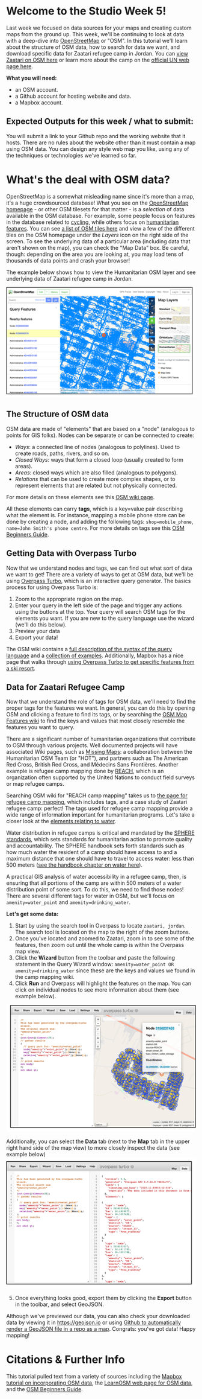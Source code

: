 # Welcome to the Studio Week 5!

Last week we focused on data sources for your maps and creating custom maps from the ground up. This week, we'll be continuing to look at data with a deep-dive into [OpenStreetMap](https://www.openstreetmap.org/) or "OSM". In this tutorial we'll learn about the structure of OSM data, how to search for data we want, and download specific data for Zaatari refugee camp in Jordan. You can [view Zaatari on OSM here](https://www.openstreetmap.org/#map=15/32.2931/36.3227&layers=H) or learn more about the camp on the [official UN web page here](https://data2.unhcr.org/en/situations/syria/location/53).

**What you will need:**
- an OSM account.
- a Github account for hosting website and data.
- a Mapbox account.

## Expected Outputs for this week / what to submit:

You will submit a link to your Github repo and the working website that it hosts. There are no rules about the website other than it must contain a map using OSM data. You can design any style web map you like, using any of the techniques or technologies we've learned so far.

# What's the deal with OSM data?
OpenStreetMap is a somewhat misleading name since it's more than a map, it's a huge crowdsourced database! What you see on the [OpenStreetMap homepage](https://www.openstreetmap.org/) - or other OSM tilesets for that matter - is a _selection_ of data available in the OSM database. For example, some people focus on features in the database related to [cycling](https://www.thunderforest.com/maps/opencyclemap/), while others focus on [humanitarian features](http://map.hotosm.org/#15/32.2916/36.3341). You can see [a list of OSM tiles here](https://wiki.openstreetmap.org/wiki/Tiles) and view a few of the different tiles on the OSM homepage under the *Layers* icon on the right side of the screen. To see the underlying data of a particular area (including data that aren't shown on the map), you can check the "Map Data" box. Be careful, though: depending on the area you are looking at, you may load tens of thousands of data points and crash your browser!

The example below shows how to view the Humanitarian OSM layer and see underlying data of Zaatari refugee camp in Jordan.

![Data view in OSM](images/OSM_data.png)

## The Structure of OSM data
OSM data are made of "elements" that are based on a "node" (analogous to points for GIS folks). Nodes can be separate or can be connected to create:
- _Ways_: a connected line of nodes (analogous to polylines). Used to create roads, paths, rivers, and so on.
- _Closed Ways_: ways that form a closed loop (usually created to form areas).
- _Areas_: closed ways which are also filled (analogous to polygons).
- _Relations_ that can be used to create more complex shapes, or to represent elements that are related but not physically connected.

For more details on these elements see this [OSM wiki page](https://wiki.openstreetmap.org/wiki/Elements).

All these elements can carry **tags**, which is a key=value pair describing what the element is. For instance, mapping a mobile phone store can be done by creating a node, and adding the following tags: `shop=mobile_phone`, `name=John Smith's phone centre`. For more details on tags see this [OSM Beginners Guide](https://wiki.openstreetmap.org/wiki/Beginners_Guide_1.3).

## Getting Data with Overpass Turbo
Now that we understand nodes and tags, we can find out what sort of data we want to get! There are a variety of ways to get at OSM data, but we'll be using [Overpass Turbo](http://overpass-turbo.eu/), which is an interactive query generator. The basics process for using Overpass Turbo is:

1. Zoom to the appropriate region on the map.
2. Enter your query in the left side of the page and trigger any actions using the buttons at the top. Your query will search OSM tags for the elements you want. If you are new to the query language use the wizard (we'll do this below).
3. Preview your data
4. Export your data!

The OSM wiki contains a [full description of the syntax of the query language](https://wiki.openstreetmap.org/wiki/Overpass_API/Overpass_QL) and a [collection of examples](https://wiki.openstreetmap.org/wiki/Overpass_API/Overpass_API_by_Example). Additionally, Mapbox has a nice page that walks through [using Overpass Turbo to get specific features from a ski resort](https://docs.mapbox.com/help/tutorials/overpass-turbo/).

## Data for Zaatari Refugee Camp
Now that we understand the role of tags for OSM data, we'll need to find the proper tags for the features we want. In general, you can do this by opening OSM and clicking a feature to find its tags, or by searching the [OSM Map Features wiki](https://wiki.openstreetmap.org/wiki/Map_Features) to find the keys and values that most closely resemble the features you want to query.

There are a significant number of humanitarian organizations that contribute to OSM through various projects. Well documented projects will have associated Wiki pages, such as [Missing Maps](https://wiki.openstreetmap.org/wiki/Missing_Maps_Project): a collaboration between the Humanitarian OSM Team (or "HOT"), and partners such as The American Red Cross, British Red Cross, and Médecins Sans Frontières. Another example is refugee camp mapping done by [REACH](https://www.reach-initiative.org/what-we-do/), which is an organization often supported by the United Nations to conduct field surveys or map refugee camps.

Searching OSM wiki for "REACH camp mapping" takes us to [the page for refugee camp mapping](https://wiki.openstreetmap.org/wiki/Refugee_Camp_Mapping#Common_Tags_for_Site), which includes tags, and a case study of Zaatari refugee camp: perfect! The tags used for refugee camp mapping provide a wide range of information important for humanitarian programs. Let's take a closer look at the [elements relating to water](https://wiki.openstreetmap.org/wiki/Refugee_Camp_Mapping#Drinking_Water).

Water distribution in refugee camps is critical and mandated by the [SPHERE standards](https://spherestandards.org/), which sets standards for humanitarian action to promote quality and accountability. The SPHERE handbook sets forth standards such as how much water the resident of a camp should have access to and a maximum distance that one should have to travel to access water: less than 500 meters ([see the handbook chapter on water here](https://handbook.spherestandards.org/en/sphere/#ch006_004)).

A practical GIS analysis of water accessibility in a refugee camp, then, is ensuring that all portions of the camp are within 500 meters of a water distribution point of some sort. To do this, we need to find those nodes! There are several different tags for water in OSM, but we'll focus on `amenity=water_point` and `amenity=drinking_water`.

**Let's get some data:**

1. Start by using the search tool in Overpass to locate `zaatari, jordan`. The search tool is located on the map to the right of the zoom buttons.
2. Once you've located and zoomed to Zaatari, zoom in to see some of the features, then zoom out until the whole camp is within the Overpass map view.
3. Click the **Wizard** button from the toolbar and paste the following statement in the Query Wizard window: `amenity=water_point OR amenity=drinking_water` since these are the keys and values we found in the camp mapping wiki.
4. Click **Run** and Overpass will highlight the features on the map. You can click on individual nodes to see more information about them (see example below).

![Data view in OSM](images/Overpass_query_mapview.png)

Additionally, you can select the **Data** tab (next to the **Map** tab in the upper right hand side of the map view) to more closely inspect the data (see example below)
![Data view in OSM](images/Overpass_query_dataview.png)

5. Once everything looks good, export them by clicking the **Export** button in the toolbar, and select GeoJSON.

Although we've previewed our data, you can also check your downloaded data by viewing it in https://geojson.io or using [Github to automatically render a GeoJSON file in a repo as a map](https://docs.github.com/en/free-pro-team@latest/github/managing-files-in-a-repository/mapping-geojson-files-on-github). Congrats: you've got data! Happy mapping!

# Citations & Further Info
This tutorial pulled text from a variety of sources including the [Mapbox tutorial on incorporating OSM data](https://docs.mapbox.com/help/tutorials/overpass-turbo/), the [LearnOSM web page for OSM data](https://learnosm.org/en/osm-data/), and the [OSM Beginners Guide](https://wiki.openstreetmap.org/wiki/Beginners_Guide_1.3).
